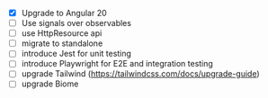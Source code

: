 - [x] Upgrade to Angular 20
- [ ] Use signals over observables
- [ ] use HttpResource api
- [ ] migrate to standalone
- [ ] introduce Jest for unit testing
- [ ] introduce Playwright for E2E and integration testing
- [ ] upgrade Tailwind (https://tailwindcss.com/docs/upgrade-guide)
- [ ] upgrade Biome

